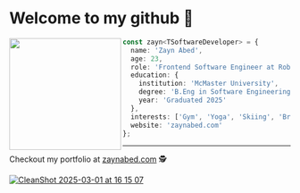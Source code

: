 <!-- intro -->
<h1>
  Welcome to my github 👋
</h1>

<img align="left" src="/sticker.png" width="200" height="200" /> 

```typescript
const zayn<TSoftwareDeveloper> = {
  name: 'Zayn Abed',
  age: 23,
  role: 'Frontend Software Engineer at Roblox',
  education: {
    institution: 'McMaster University',
    degree: 'B.Eng in Software Engineering',
    year: 'Graduated 2025'
  },
  interests: ['Gym', 'Yoga', 'Skiing', 'Brazilian jiu-jitsu'],
  website: 'zaynabed.com'
};
```

---

Checkout my portfolio at [zaynabed.com](https://www.zaynabed.com/) 🕵

[![CleanShot 2025-03-01 at 16 15 07](https://github.com/user-attachments/assets/ccda45f0-6dec-43af-9cfa-2ea36c400cc3)](https://www.zaynabed.com/)
